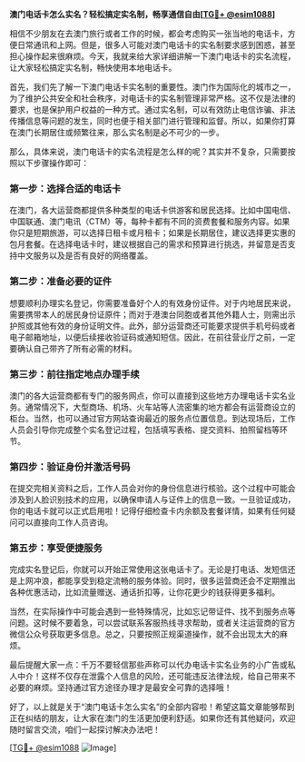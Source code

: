 **澳门电话卡怎么实名？轻松搞定实名制，畅享通信自由[[TG💪+ @esim1088](https://t.me/s/esim1088)]**

相信不少朋友在去澳门旅行或者工作的时候，都会考虑购买一张当地的电话卡，方便日常通讯和上网。但是，很多人可能对澳门电话卡的实名制要求感到困惑，甚至担心操作起来很麻烦。今天，我就来给大家详细讲解一下澳门电话卡的实名流程，让大家轻松搞定实名制，畅快使用本地电话卡。

首先，我们先了解一下澳门电话卡实名制的重要性。澳门作为国际化的城市之一，为了维护公共安全和社会秩序，对电话卡的实名制管理非常严格。这不仅是法律的要求，也是保护用户权益的一种方式。通过实名制，可以有效防止电信诈骗、非法传播信息等问题的发生，同时也便于相关部门进行管理和监督。所以，如果你打算在澳门长期居住或频繁往来，那么实名制是必不可少的一步。

那么，具体来说，澳门电话卡的实名流程是怎么样的呢？其实并不复杂，只需要按照以下步骤操作即可：

### **第一步：选择合适的电话卡**
在澳门，各大运营商都提供多种类型的电话卡供游客和居民选择。比如中国电信、中国联通、澳门电讯（CTM）等，每种卡都有不同的资费套餐和服务内容。如果你只是短期旅游，可以选择日租卡或月租卡；如果是长期居住，建议选择更实惠的包月套餐。在选择电话卡时，建议根据自己的需求和预算进行挑选，并留意是否支持中文服务以及是否有良好的网络覆盖。

### **第二步：准备必要的证件**
想要顺利办理实名登记，你需要准备好个人的有效身份证件。对于内地居民来说，需要携带本人的居民身份证原件；而对于港澳台同胞或者其他外籍人士，则需出示护照或其他有效的身份证明文件。此外，部分运营商还可能要求提供手机号码或者电子邮箱地址，以便后续接收验证码或通知短信。因此，在前往营业厅之前，一定要确认自己带齐了所有必需的材料。

### **第三步：前往指定地点办理手续**
澳门的各大运营商都有专门的服务网点，你可以直接到这些地方办理电话卡实名业务。通常情况下，大型商场、机场、火车站等人流密集的地方都会有运营商设立的柜台。当然，也可以通过官方网站查询最近的服务点位置信息。到达现场后，工作人员会引导你完成整个实名登记过程，包括填写表格、提交资料、拍照留档等环节。

### **第四步：验证身份并激活号码**
在提交完相关资料之后，工作人员会对你的身份信息进行核验。这个过程中可能会涉及到人脸识别技术的应用，以确保申请人与证件上的信息一致。一旦验证成功，你的电话卡就可以正式启用啦！记得仔细检查卡内余额及套餐详情，如果有任何疑问可以直接向工作人员咨询。

### **第五步：享受便捷服务**
完成实名登记后，你就可以开始正常使用这张电话卡了。无论是打电话、发短信还是上网冲浪，都能享受到稳定流畅的服务体验。同时，很多运营商还会不定期推出各种优惠活动，比如流量赠送、通话折扣等，让你花更少的钱获得更多福利。

当然，在实际操作中可能会遇到一些特殊情况，比如忘记带证件、找不到服务点等问题。这时候不要着急，可以尝试联系客服热线寻求帮助，或者关注运营商的官方微信公众号获取更多信息。总之，只要按照正规渠道操作，就不会出现太大的麻烦。

最后提醒大家一点：千万不要轻信那些声称可以代办电话卡实名业务的小广告或私人中介！这样不仅存在泄露个人信息的风险，还可能违反法律法规，给自己带来不必要的麻烦。坚持通过官方途径办理才是最安全可靠的选择哦！

好了，以上就是关于“澳门电话卡怎么实名”的全部内容啦！希望这篇文章能够帮到正在纠结的朋友，让大家在澳门的生活更加便利舒适。如果你还有其他疑问，欢迎随时留言交流，咱们一起探讨解决办法吧！

[[TG💪+ @esim1088](https://t.me/s/esim1088) ![Image](https://i.postimg.cc/4NQfJmqS/Snipaste-2025-05-13-00-14-12.png)]